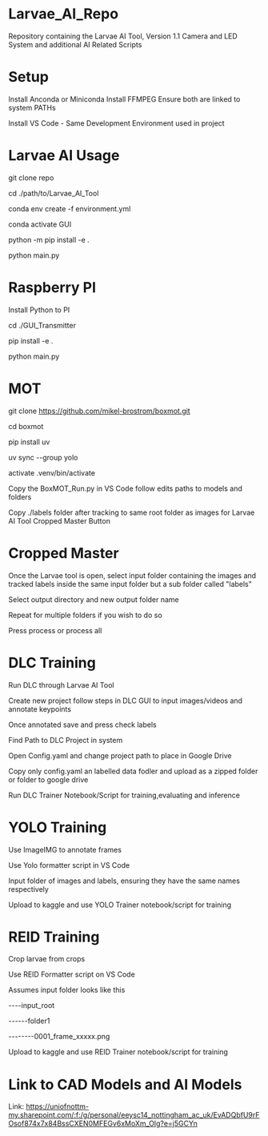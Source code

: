 # Larvae_AI_Repo
Repository containing the Larvae AI Tool, Version 1.1 Camera and LED System and additional AI Related Scripts
# Setup
Install Anconda or Miniconda
Install FFMPEG 
Ensure both are linked to system PATHs

Install VS Code - Same Development Environment used in project

# Larvae AI Usage
git clone repo 

cd ./path/to/Larvae_AI_Tool

conda env create -f environment.yml

conda activate GUI

python -m pip install -e .

python main.py

# Raspberry PI 
Install Python to PI

cd ./GUI_Transmitter

pip install -e .

python main.py

# MOT 
git clone https://github.com/mikel-brostrom/boxmot.git

cd boxmot

pip install uv

uv sync --group yolo

activate .venv/bin/activate

Copy the BoxMOT_Run.py in VS Code follow edits paths to models and folders

Copy ./labels folder after tracking to same root folder as images for Larvae AI Tool Cropped Master Button

# Cropped Master

Once the Larvae tool is open, select input folder containing the images and tracked labels inside the same input folder but a sub folder called "labels"

Select output directory and new output folder name

Repeat for multiple folders if you wish to do so

Press process or process all

# DLC Training

Run DLC through Larvae AI Tool

Create new project follow steps in DLC GUI to input images/videos and annotate keypoints

Once annotated save and press check labels

Find Path to DLC Project in system

Open Config.yaml and change project path to place in Google Drive

Copy only config.yaml an labelled data fodler and upload as a zipped folder or folder to google drive

Run DLC Trainer Notebook/Script for training,evaluating and inference

# YOLO Training

Use ImageIMG to annotate frames

Use Yolo formatter script in VS Code

Input folder of images and labels, ensuring they have the same names respectively

Upload to kaggle and use YOLO Trainer notebook/script for training

# REID Training

Crop larvae from crops

Use REID Formatter script on VS Code

Assumes input folder looks like this

----input_root

------folder1

--------0001_frame_xxxxx.png

Upload to kaggle and use REID Trainer notebook/script for training

# Link to CAD Models and AI Models

Link: https://uniofnottm-my.sharepoint.com/:f:/g/personal/eeysc14_nottingham_ac_uk/EvADQbfU9rFOsof874x7x84BssCXEN0MFEGv6xMoXm_Olg?e=j5GCYn



